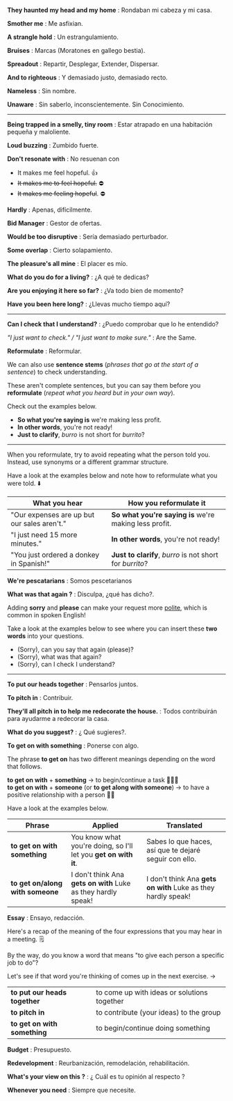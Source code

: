 
**They haunted my head and my home** : Rondaban mi cabeza y mi casa.

**Smother me** : Me asfixian.

**A strangle hold** : Un estrangulamiento.

**Bruises** : Marcas (Moratones en gallego bestia).

**Spreadout** : Repartir, Desplegar, Extender, Dispersar.

**And to righteous** : Y demasiado justo, demasiado recto.

**Nameless** : Sin nombre.

**Unaware** : Sin saberlo, inconscientemente. Sin Conocimiento.

---


**Being trapped in a smelly, tiny room** : Estar atrapado en una habitación pequeña y maloliente.

**Loud buzzing** : Zumbido fuerte.

**Don't resonate with** : No resuenan con

- It makes me feel hopeful. 👍
- ~~It makes me to feel hopeful.~~ ⛔
- ~~It makes me feeling hopeful~~. ⛔

**Hardly** : Apenas, difícilmente.


**Bid Manager** : Gestor de ofertas.


**Would be too disruptive** : Sería demasiado perturbador.

**Some overlap** : Cierto solapamiento.

**The pleasure's all mine** : El placer es mío.


**What do you do for a living?** : ¿A qué te dedicas?

**Are you enjoying it here so far?** : ¿Va todo bien de momento?

**Have you been here long?** : ¿Llevas mucho tiempo aquí?

---

**Can I check that I understand?** :  ¿Puedo comprobar que lo he entendido?


*"I just want to check." / "I just want to make sure."* : Are the Same.

**Reformulate** : Reformular.

We can also use **sentence stems** (_phrases that go at the start of a sentence_) to check understanding.  
  
These aren't complete sentences, but you can say them before you **reformulate** (_repeat what you heard but in your own way_).  
  
  
Check out the examples below.

- **So what you're saying is** we're making less profit.
- **In other words**, you're not ready!
- **Just to clarify**, _burro_ is not short for _burrito_?

---

When you reformulate, try to avoid repeating what the person told you. Instead, use synonyms or a different grammar structure.  
  
Have a look at the examples below and note how to reformulate what you were told. ⬇️

|**What you hear**|**How you reformulate it**|
|---|---|
|"Our expenses are up but our sales aren't."|**So what you're saying is** we're making less profit.|
|"I just need 15 more minutes."|**In other words**, you're not ready!|
|"You just ordered a donkey in Spanish!"|**Just to clarify**, _burro_ is not short for _burrito_?|

**We're pescatarians** : Somos pescetarianos

**What was that again ?** :  Disculpa, ¿qué has dicho?.

  
Adding **sorry** and **please** can make your request more <u>polite</u>, which is common in spoken English!  
  
Take a look at the examples below to see where you can insert these **two words** into your questions.

- (Sorry), can you say that again (please)?
- (Sorry), what was that again?
- (Sorry), can I check I understand?

---

**To put our heads together** : Pensarlos juntos.

**To pitch in** : Contribuir.

**They'll all pitch in to help me redecorate the house.** : Todos contribuirán para ayudarme a redecorar la casa.

**What do you suggest?** : ¿ Qué sugieres?.

**To get on with something** : Ponerse con algo.

The phrase **to get on** has two different meanings depending on the word that follows.  
  
**to get on with** + **something** → to begin/continue a task 👩🏻‍💻  
**to get on with** + **someone** (or **to get along with someone**) → to have a positive relationship with a person 👯‍♀️  
  
Have a look at the examples below.

|Phrase   | Applied  | Translated |
|---|---|---|
|**to get on with something**|You know what you're doing, so I'll let you **get on with it**.|Sabes lo que haces, así que te dejaré seguir con ello. |
|**to get on/along with someone**|I don't think Ana **gets on with** Luke as they hardly speak!|I don't think Ana **gets on with** Luke as they hardly speak!|
**Essay** : Ensayo, redacción.

Here's a recap of the meaning of the four expressions that you may hear in a meeting. 🗒  
  
By the way, do you know a word that means "to give each person a specific job to do"?  
  
Let's see if that word you're thinking of comes up in the next exercise. →

|   |   |
|---|---|
|**to put our heads together**|to come up with ideas or solutions together|
|**to pitch in**|to contribute (your ideas) to the group|
|**to get on with something**|to begin/continue doing something|

**Budget** : Presupuesto.

**Redevelopment** : Reurbanización, remodelación, rehabilitación.


**What's your view on this ?** : ¿ Cuál es tu opinión al respecto ?

**Whenever you need** : Siempre que necesite.